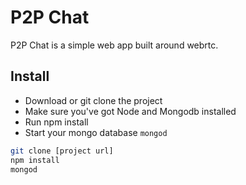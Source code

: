 # P2P Chat

P2P Chat is a simple web app built around webrtc.

## Install

* Download or git clone the project
* Make sure you've got Node and Mongodb installed
* Run npm install
* Start your mongo database `mongod`

```sh
git clone [project url]
npm install
mongod
```